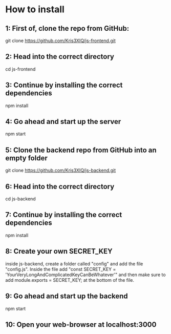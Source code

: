 # How to install

## 1: First of, clone the repo from GitHub:

git clone https://github.com/Kris3XIQ/js-frontend.git

## 2: Head into the correct directory

cd js-frontend

## 3: Continue by installing the correct dependencies

npm install

## 4: Go ahead and start up the server

npm start

## 5: Clone the backend repo from GitHub into an empty folder

git clone https://github.com/Kris3XIQ/js-backend.git

## 6: Head into the correct directory

cd js-backend

## 7: Continue by installing the correct dependencies

npm install

## 8: Create your own SECRET_KEY

inside js-backend, create a folder called "config" and add the file "config.js". Inside the file add "const SECRET_KEY = 'YourVeryLongAndComplicatedKeyCanBeWhatever'" and then make sure to add module.exports = SECRET_KEY;
at the bottom of the file.

## 9: Go ahead and start up the backend

npm start

## 10: Open your web-browser at localhost:3000
